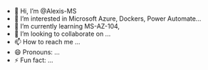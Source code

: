 - 👋 Hi, I’m @Alexis-MS
- 👀 I’m interested in Microsoft Azure, Dockers, Power Automate...
- 🌱 I’m currently learning MS-AZ-104, 
- 💞️ I’m looking to collaborate on ...
- 📫 How to reach me ...
- 😄 Pronouns: ...
- ⚡ Fun fact: ...

<!---
Alexis-MS/Alexis-MS is a ✨ special ✨ repository because its `README.md` (this file) appears on your GitHub profile.
You can click the Preview link to take a look at your changes.
--->
